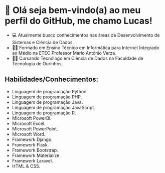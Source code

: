 # 👋 Olá seja bem-vindo(a) ao meu perfil do GitHub, me chamo Lucas!
* 💻 Atualmente busco conhecimentos nas áreas de Desenvolvimento de Sistemas e Ciência de Dados.
* 👨‍🎓 Formado em Ensino Técnico em Informática para Internet Integrado ao Médio na ETEC Professor Mário Antônio Verza.
* 👨‍💻 Cursando Tecnólogo em Ciência de Dados na Faculdade de Tecnologia de Ourinhos.
## Habilidades/Conhecimentos:
* Linguagem de programação Python.
* Linguagem de programação PHP.
* Linguagem de programação Java.
* Linguagem de programação JavaScript.
* Linguagem de programação R.
* Microsoft PowerBI.
* Microsoft Excel.
* Microsoft PowerPoint.
* Microsoft Word.
* Framework Django.
* Framework Flask.
* Framework Bootstrap.
* Framework Materialize.
* Framework Laravel.
* HTML & CSS.
